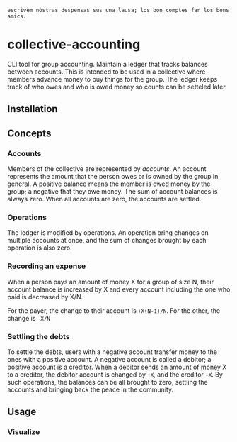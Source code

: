     escrivèm nòstras despensas sus una lausa; los bon comptes fan los bons amics.

# collective-accounting

CLI tool for group accounting. Maintain a ledger that tracks balances between accounts. This is intended to be used in a collective where members advance money to buy things for the group. The ledger keeps track of who owes and who is owed money so counts can be setteled later.

## Installation

## Concepts

### Accounts

Members of the collective are represented by *accounts*. An account represents the amount that the person owes or is owned by the group in general. A positive balance means the member is owed money by the group; a negative that they owe money. The sum of account balances is always zero. When all accounts are zero, the accounts are settled.

### Operations

The ledger is modified by operations. An operation bring changes on multiple accounts at once, and the sum of changes brought by each operation is also zero.

### Recording an expense

When a person pays an amount of money X for a group of size N, their account balance is increased by X and every account including the one who paid is decreased by X/N.

For the payer, the change to their account is `+X(N-1)/N`. For the other, the change is `-X/N`

### Settling the debts

To settle the debts, users with a negative account transfer money to the ones with a positive account. A negative account is called a debitor; a positive account is a creditor. When a debitor sends an amount of money X to a creditor, the debitor account is changed by `+X`, and the creditor `-X`. By such operations, the balances can be all brought to zero, settling the accounts and bringing back the peace in the community.

## Usage

### Visualize
